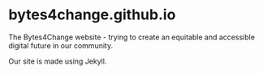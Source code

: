 # bytes4change.github.io
The Bytes4Change website - trying to create an equitable and accessible digital future in our community.

Our site is made using Jekyll.

